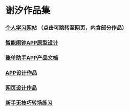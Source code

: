 # 谢汐作品集

### [个人学习网站](https://achac.github.io/) （点击可跳转至网页，内含部分作品）
### [智能闹钟APP原型设计](https://achac.github.io/alarm-clock/) 
### [账单助手APP产品文档](https://github.com/achac/API_ML_AI)
### [APP设计作品](https://kayuiii.github.io/APP_team/#g=1&p=%E8%A5%BF%E8%A5%BF%E5%AD%A6%E6%B1%89%E8%AF%AD2_0%E8%AF%B4%E6%98%8E%E4%B9%A6)
### [网页设计作品](https://achac.github.io/Python/)
### [新手无技巧转场练习](https://www.bilibili.com/video/av38104286)
